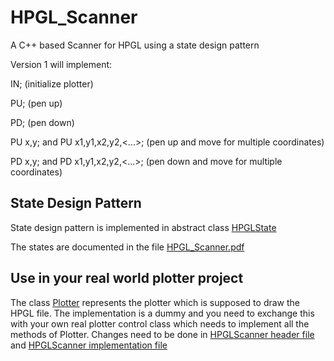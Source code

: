 # HPGL_Scanner
A C++ based Scanner for HPGL using a state design pattern

Version 1 will implement:

IN; (initialize plotter)

PU; (pen up)

PD; (pen down)

PU x,y; and PU x1,y1,x2,y2,<...>; (pen up and move for multiple coordinates)

PD x,y; and PD x1,y1,x2,y2,<...>; (pen down and move for multiple coordinates)

## State Design Pattern
State design pattern is implemented in abstract class [HPGLState](https://github.com/VL-IT-Service/HPGL_Scanner/blob/main/src/hpglstate.hpp) 

The states are documented in the file [HPGL_Scanner.pdf](https://github.com/VL-IT-Service/HPGL_Scanner/blob/main/HPGL_Scanner.pdf)

## Use in your real world plotter project
The class [Plotter](https://github.com/VL-IT-Service/HPGL_Scanner/blob/main/src/plotter.hpp) represents the plotter which is supposed to draw the HPGL file. The implementation is a dummy and you need to exchange this with your own real plotter control class which needs to implement all the methods of Plotter. Changes need to be done in [HPGLScanner header file](https://github.com/VL-IT-Service/HPGL_Scanner/blob/main/src/hpglscanner.hpp)  and [HPGLScanner implementation file](https://github.com/VL-IT-Service/HPGL_Scanner/blob/main/src/hpglscanner.cpp)
